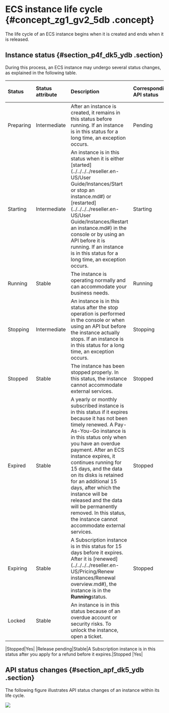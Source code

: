 # ECS instance life cycle {#concept_zg1_gv2_5db .concept}

The life cycle of an ECS instance begins when it is created and ends when it is released.

## Instance status {#section_p4f_dk5_ydb .section}

During this process, an ECS instance may undergo several status changes, as explained in the following table.

|Status|Status attribute|Description|Corresponding API status|Viewable in the console|
|:-----|:---------------|:----------|:-----------------------|:----------------------|
|Preparing|Intermediate|After an instance is created, it remains in this status before running. If an instance is in this status for a long time, an exception occurs.|Pending|No|
|Starting|Intermediate|An instance is in this status when it is either [started](../../../../reseller.en-US/User Guide/Instances/Start or stop an instance.md#) or [restarted](../../../../reseller.en-US/User Guide/Instances/Restart an instance.md#) in the console or by using an API before it is running. If an instance is in this status for a long time, an exception occurs.|Starting|Yes|
|Running|Stable|The instance is operating normally and can accommodate your business needs.|Running|Yes|
|Stopping|Intermediate|An instance is in this status after the stop operation is performed in the console or when using an API but before the instance actually stops. If an instance is in this status for a long time, an exception occurs.|Stopping|Yes|
|Stopped|Stable|The instance has been stopped properly. In this status, the instance cannot accommodate external services.|Stopped|Yes|
|Expired|Stable|A yearly or monthly subscribed instance is in this status if it expires because it has not been timely renewed. A Pay-As-You-Go instance is in this status only when you have an overdue payment. After an ECS instance expires, it continues running for 15 days, and the data on its disks is retained for an additional 15 days, after which the instance will be released and the data will be permanently removed. In this status, the instance cannot accommodate external services.|Stopped|Yes|
|Expiring|Stable|A Subscription instance is in this status for 15 days before it expires.  After it is [renewed](../../../../reseller.en-US/Pricing/Renew instances/Renewal overview.md#), the instance is in the **Running**status.|Stopped|Yes|
|Locked|Stable| An instance is in this status because of an overdue account or security risks. To unlock the instance, open a ticket.

 |Stopped|Yes|
|Release pending|Stable|A Subscription instance is in this status after you apply for a refund before it expires.|Stopped |Yes|

## API status changes {#section_apf_dk5_ydb .section}

The following figure illustrates API status changes of an instance within its life cycle.

![](http://static-aliyun-doc.oss-cn-hangzhou.aliyuncs.com/assets/img/9551/15394796615105_en-US.png)

